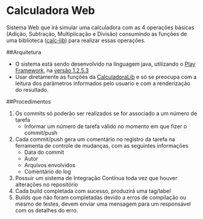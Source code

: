 Calculadora Web
========

Sistema Web que irá simular uma calculadora com as 4 operações básicas (Adição, Subtração, Multiplicação e Divisão) consumindo as funções de uma biblioteca ([calc-lib](https://github.com/thiagosena/maven-calclib)) para realizar essas operações.

##Arquitetura
* O sistema está sendo desenvolvido na linguagem java, utilizando o [Play Framework](http://www.playframework.com/), na [versão 1.2.5.3](http://downloads.typesafe.com/play/1.2.5.3/play-1.2.5.3.zip?_ga=1.118093450.261176557.1398211744)
* Usar diretamente as funções da [CalculadoraLib](https://github.com/thiagosena/maven-calclib) e só se preocupa com a leitura dos parâmetros informados pelo usuario e com a renderização do resultado.

##Procedimentos
1. Os commits só poderão ser realizados se for associado a um número de tarefa
    *  Informar um número de tarefa válido no momento em que fizer o commit/push
2. Cada commit/push gera um comentário no registro da tarefa na ferramenta de controle de mudanças, com as seguintes informações
    *  Data do commit
    *  Autor
    *  Arquivos envolvidos
    *  Comentário do log
3. Possuir um sistema de Integração Contínua toda vez que houver alterações no repositório
4. Cada build completada com sucesso, produzirá uma tag/label
5. Builds que não foram completadas devido a erros de compilação ou mesmo de testes, devem enviar uma mensagem para um responsável com os detalhes do erro.
